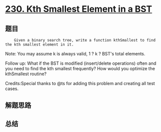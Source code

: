 # [230. Kth Smallest Element in a BST](https://leetcode.com/problems/kth-smallest-element-in-a-bst/)

## 题目

        Given a binary search tree, write a function kthSmallest to find the kth smallest element in it.

Note: 
You may assume k is always valid, 1 ? k ? BST's total elements.

Follow up:
What if the BST is modified (insert/delete operations) often and you need to find the kth smallest frequently? How would you optimize the kthSmallest routine?

Credits:Special thanks to @ts for adding this problem and creating all test cases.
      

## 解题思路


## 总结


